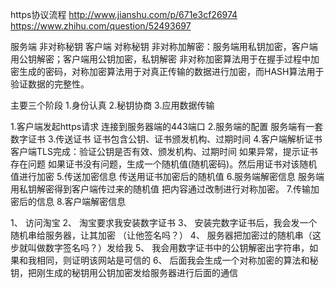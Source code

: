 https协议流程
http://www.jianshu.com/p/671e3cf26974
https://www.zhihu.com/question/52493697

服务端 非对称秘钥
客户端 对称秘钥
非对称加解密：服务端用私钥加密，客户端用公钥解密；客户端用公钥加密，私钥解密
非对称加密算法用于在握手过程中加密生成的密码，对称加密算法用于对真正传输的数据进行加密，而HASH算法用于验证数据的完整性。

主要三个阶段
1.身份认真
2.秘钥协商
3.应用数据传输



1.客户端发起https请求
连接到服务器端的443端口
2.服务端的配置
服务端有一套数字证书
3.传送证书
证书包含公钥、证书颁发机构、过期时间
4.客户端解析证书
客户端TLS完成：验证公钥是否有效、颁发机构、过期时间
如果异常，提示证书存在问题
如果证书没有问题，生成一个随机值(随机密码)。然后用证书对该随机值进行加密
5.传送加密信息
传送用证书加密后的随机值
6.服务端解密信息
服务端用私钥解密得到客户端传过来的随机值
把内容通过改制进行对称加密。
7.传输加密后的信息
8.客户端解密信息





1、 访问淘宝
2、 淘宝要求我安装数字证书
3、 安装完数字证书后，我会发一个随机串给服务器，让其加密 （让他签名吗？）
4、 服务器把加密过的随机串（这步就叫做数字签名吗？）发给我
5、 我会用数字证书中的公钥解密出字符串，如果和我相同，则证明该网站是可信的
6、 后面我会生成一个对称加密的算法和秘钥，把刚生成的秘钥用公钥加密发给服务器进行后面的通信